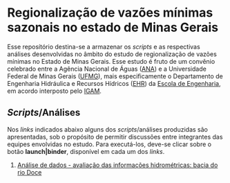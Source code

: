 # Regionalização de vazões mínimas sazonais no estado de Minas Gerais

Esse reposítório destina-se a armazenar os *scripts* e as respectivas análises desenvolvidas no âmbito do estudo de regionalização de vazões mínimas no Estado de Minas Gerais. Esse estudo é fruto de um convênio celebrado entre a Agência Nacional de Águas ([ANA](https://www.ana.gov.br)) e a Universidade Federal de Minas Gerais ([UFMG](https://ufmg.br)), mais especificamente o Departamento de Engenharia Hidráulica e Recursos Hídricos ([EHR](http://www.ehr.ufmg.br)) da [Escola de Engenharia](https://www.eng.ufmg.br/portal), em acordo interposto pelo [IGAM](http://www.igam.mg.gov.br).

## *Scripts*/Análises

Nos *links* indicados abaixo alguns dos *scripts*/análises produzidas são apresentadas, sob o propósito de permitir discussões entre integrantes das equipes envolvidas no estudo. Para executá-los, deve-se clicar sobre o botão **launch|binder**, disponível em cada um dos *links*.

1. [Análise de dados - avaliação das informações hidrométricas: bacia do rio Doce](https://github.com/fcoeustaquio/rvmsmg/tree/master/01)

